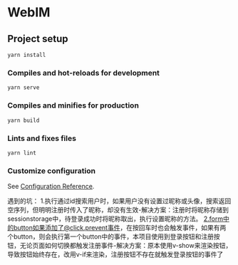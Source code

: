 # WebIM

## Project setup
```
yarn install
```

### Compiles and hot-reloads for development
```
yarn serve
```

### Compiles and minifies for production
```
yarn build
```

### Lints and fixes files
```
yarn lint
```

### Customize configuration
See [Configuration Reference](https://cli.vuejs.org/config/).

遇到的坑：
1.执行通过id搜索用户时，如果用户没有设置过昵称或头像，搜索返回空序列，但明明注册时传入了昵称，却没有生效-解决方案：注册时将昵称存储到sessionstorage中，待登录成功时将昵称取出，执行设置昵称的方法。
2.form中的button如果添加了@click.prevent事件，在按回车时也会触发事件，如果有两个button，则会执行第一个button中的事件，本项目使用到登录按钮和注册按钮，无论页面如何切换都触发注册事件-解决方案：原本使用v-show来渲染按钮，导致按钮始终存在，改用v-if来渲染，注册按钮不存在就触发登录按钮的事件了

